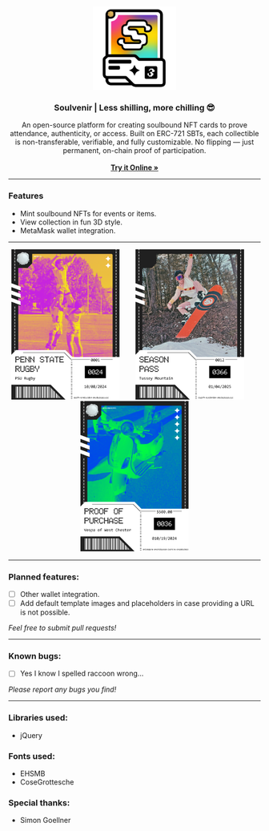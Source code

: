 <br>

<p align="center">
 <img src="https://github.com/ssambender/nftViewer/blob/main/soulvenir-light.png?raw=true" alt="Soulvenir Logo" height="165">
</p>

<h3 align="center">Soulvenir | Less shilling, more chilling 😎</h3>

<p align="center">
An open-source platform for creating soulbound NFT cards to prove attendance, authenticity, or access. Built on ERC-721 SBTs, each collectible is non-transferable, verifiable, and fully customizable. No flipping — just permanent, on-chain proof of participation.
 <br><br>
 <a href="sambender.net"><strong>Try it Online »</strong></a>
</p>

___

### Features
- Mint soulbound NFTs for events or items.
- View collection in fun 3D style.
- MetaMask wallet integration.

---

<div align="center">
  <img src="https://github.com/ssambender/nftViewer/blob/main/cardExample.png?raw=true" height=300>
  ‎ ‎ ‎ ‎ ‎ ‎ ‎ 
  <img src="https://github.com/ssambender/nftViewer/blob/main/exampleSeasonPass.png?raw=true" height=300>
  ‎ ‎ ‎ ‎ ‎ ‎ ‎ 
  <img src="https://github.com/ssambender/nftViewer/blob/main/exampleVespa.png?raw=true" height=300>
</div>

---

### Planned features:
- [ ] Other wallet integration.
- [ ] Add default template images and placeholders in case providing a URL is not possible.

_Feel free to submit pull requests!_

---

### Known bugs:
- [ ] Yes I know I spelled raccoon wrong...

_Please report any bugs you find!_

---


### Libraries used:
- jQuery

### Fonts used:
- EHSMB
- CoseGrottesche

### Special thanks:
- Simon Goellner

